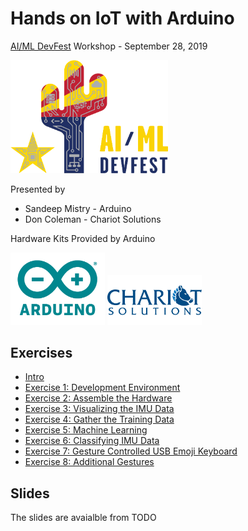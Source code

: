 # Hands on IoT with Arduino
[AI/ML DevFest](https://www.iotdevfest.com) Workshop - September 28, 2019

<a href="https://aimldevfest.com"><img src="images/AI-ML-devfest-AZ-2019-horz.png" alt="AI/ML DevFest Logo" width=50%></a>

Presented by
 * Sandeep Mistry - Arduino
 * Don Coleman - Chariot Solutions

Hardware Kits Provided by Arduino

<a href="https://arduino.cc"><img src="images/Arduino_logo_R_highquality.png" alt="Arduino Logo" width=30%><a/>
<a href="https://chariotsolutions.com"><img src="images/ChariotSolutions.png" alt="Chariot Solutions Logo" width=30%></a>


## Exercises

* [Intro](exercises/intro.md)
* [Exercise 1: Development Environment](exercises/exercise1.md)
* [Exercise 2: Assemble the Hardware](exercises/exercise2.md)
* [Exercise 3: Visualizing the IMU Data](exercises/exercise3.md)
* [Exercise 4: Gather the Training Data](exercises/exercise4.md)
* [Exercise 5: Machine Learning](exercises/exercise5.md)
* [Exercise 6: Classifying IMU Data](exercises/exercise6.md)
* [Exercise 7: Gesture Controlled USB Emoji Keyboard](exercises/exercise7.md)
* [Exercise 8: Additional Gestures](exercises/exercise8.md)


## Slides

The slides are avaialble from TODO
